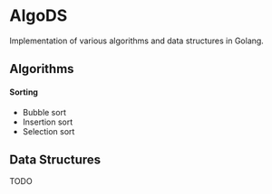 # AlgoDS

Implementation of various algorithms and data structures in Golang.

## Algorithms

#### Sorting

- Bubble sort
- Insertion sort
- Selection sort

## Data Structures

TODO
